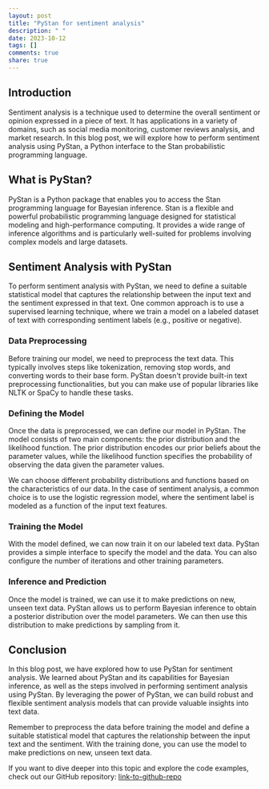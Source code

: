 ```yaml
---
layout: post
title: "PyStan for sentiment analysis"
description: " "
date: 2023-10-12
tags: []
comments: true
share: true
---
```


## Introduction

Sentiment analysis is a technique used to determine the overall sentiment or opinion expressed in a piece of text. It has applications in a variety of domains, such as social media monitoring, customer reviews analysis, and market research. In this blog post, we will explore how to perform sentiment analysis using PyStan, a Python interface to the Stan probabilistic programming language.

## What is PyStan?

PyStan is a Python package that enables you to access the Stan programming language for Bayesian inference. Stan is a flexible and powerful probabilistic programming language designed for statistical modeling and high-performance computing. It provides a wide range of inference algorithms and is particularly well-suited for problems involving complex models and large datasets.

## Sentiment Analysis with PyStan

To perform sentiment analysis with PyStan, we need to define a suitable statistical model that captures the relationship between the input text and the sentiment expressed in that text. One common approach is to use a supervised learning technique, where we train a model on a labeled dataset of text with corresponding sentiment labels (e.g., positive or negative).

### Data Preprocessing

Before training our model, we need to preprocess the text data. This typically involves steps like tokenization, removing stop words, and converting words to their base form. PyStan doesn't provide built-in text preprocessing functionalities, but you can make use of popular libraries like NLTK or SpaCy to handle these tasks.

### Defining the Model

Once the data is preprocessed, we can define our model in PyStan. The model consists of two main components: the prior distribution and the likelihood function. The prior distribution encodes our prior beliefs about the parameter values, while the likelihood function specifies the probability of observing the data given the parameter values.

We can choose different probability distributions and functions based on the characteristics of our data. In the case of sentiment analysis, a common choice is to use the logistic regression model, where the sentiment label is modeled as a function of the input text features.

### Training the Model

With the model defined, we can now train it on our labeled text data. PyStan provides a simple interface to specify the model and the data. You can also configure the number of iterations and other training parameters.

### Inference and Prediction

Once the model is trained, we can use it to make predictions on new, unseen text data. PyStan allows us to perform Bayesian inference to obtain a posterior distribution over the model parameters. We can then use this distribution to make predictions by sampling from it.

## Conclusion

In this blog post, we have explored how to use PyStan for sentiment analysis. We learned about PyStan and its capabilities for Bayesian inference, as well as the steps involved in performing sentiment analysis using PyStan. By leveraging the power of PyStan, we can build robust and flexible sentiment analysis models that can provide valuable insights into text data.

Remember to preprocess the data before training the model and define a suitable statistical model that captures the relationship between the input text and the sentiment. With the training done, you can use the model to make predictions on new, unseen text data.

If you want to dive deeper into this topic and explore the code examples, check out our GitHub repository: [link-to-github-repo]()